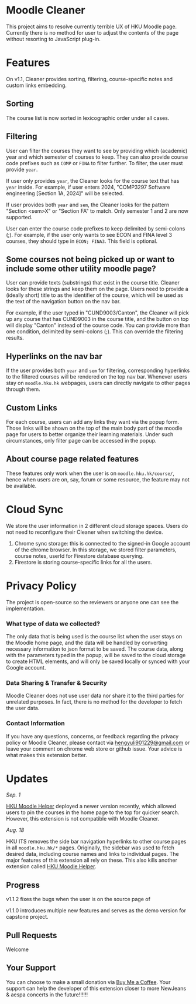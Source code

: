 # Moodle Cleaner

This project aims to resolve currently terrible UX of HKU Moodle page. Currently there is no method for user to adjust the contents of the page without resorting to JavaScript plug-in.

# Features

On v1.1, Cleaner provides sorting, filtering, course-specific notes and custom links embedding.

## Sorting

The course list is now sorted in lexicographic order under all cases.

## Filtering

User can filter the courses they want to see by providing which (academic) year and which semester of courses to keep. They can also provide course code prefixes such as `COMP` or `FINA` to filter further. To filter, the user must provide `year`.

If user only provides `year`, the Cleaner looks for the course text that has `year` inside. For example, if user enters 2024, "COMP3297 Software engineering [Section 1A, 2024]" will be selected.

If user provides both `year` and `sem`, the Cleaner looks for the pattern "Section \<sem\>X" or "Section FA" to match. Only semester 1 and 2 are now supported.

User can enter the course code prefixes to keep delimited by semi-colons (;). For example, if the user only wants to see ECON and FINA level 3 courses, they should type in `ECON; FINA3`. This field is optional.

## Some courses not being picked up or want to include some other utility moodle page?

User can provide texts (substrings) that exist in the course title. Cleaner looks for these strings and keep them on the page. Users need to provide a (ideally short) title to as the identifier of the course, which will be used as the text of the navigation button on the nav bar.

For example, if the user typed in "CUND9003/Canton", the Cleaner will pick up any course that has CUND9003 in the course title, and the button on top will display "Canton" instead of the course code. You can provide more than one condition, delimited by semi-colons (;). This can override the filtering results.

## Hyperlinks on the nav bar

If the user provides both `year` and `sem` for filtering, corresponding hyperlinks to the filtered courses will be rendered on the top nav bar. Whenever users stay on `moodle.hku.hk` webpages, users can directly navigate to other pages through them.

## Custom Links

For each course, users can add any links they want via the popup form. Those links will be shown on the top of the main body part of the moodle page for users to better organize their learning materials. Under such circumstances, only filter page can be accessed in the popup.

## About course page related features

These features only work when the user is on `moodle.hku.hk/course/`, hence when users are on, say, forum or some resource, the feature may not be available.

# Cloud Sync

We store the user information in 2 different cloud storage spaces. Users do not need to reconfigure their Cleaner when switching the device.

1. Chrome sync storage: this is connected to the signed-in Google account of the chrome browser. In this storage, we stored filter parameters, course notes, userId for Firestore database querying.
2. Firestore is storing course-specific links for all the users.

# Privacy Policy

The project is open-source so the reviewers or anyone one can see the implementation.

### What type of data we collected?

The only data that is being used is the course list when the user stays on the Moodle home page, and the data will be handled by converting necessary information to json format to be saved. The course data, along with the parameters typed in the popup, will be saved to the cloud storage to create HTML elements, and will only be saved locally or synced with your Google account.

### Data Sharing & Transfer & Security

Moodle Cleaner does not use user data nor share it to the third parties for unrelated purposes. In fact, there is no method for the developer to fetch the user data.

### Contact Information

If you have any questions, concerns, or feedback regarding the privacy policy or Moodle Cleaner, please contact via [hengyuli901229@gmail.com](mailto:hengyuli901229@gmail.com) or leave your comment on chrome web store or github issue. Your advice is what makes this extension better.

# Updates

_Sep. 1_

[HKU Moodle Helper](https://chromewebstore.google.com/detail/hku-moodle-helper/einenigpmpgopefpkfbmnlcjmoamijap) deployed a newer version recently, which allowed users to pin the courses in the home page to the top for quicker search. However, this extension is not compatible with Moodle Cleaner.

_Aug. 18_

HKU ITS removes the side bar navigation hyperlinks to other course pages in all `moodle.hku.hk/*` pages. Originally, the sidebar was used to fetch desired data, including course names and links to individual pages. The major features of this extension all rely on these. This also kills another extension called [HKU Moodle Helper](https://chromewebstore.google.com/detail/hku-moodle-helper/einenigpmpgopefpkfbmnlcjmoamijap).

## Progress

v1.1.2 fixes the bugs when the user is on the source page of

v1.1.0 introduces multiple new features and serves as the demo version for capstone project.

## Pull Requests

Welcome

## Your Support

You can choose to make a small donation via [Buy Me a Coffee](https://buymeacoffee.com/hengyuli90j). Your support can help the developer of this extension closer to more NewJeans & aespa concerts in the future!!!!!!
